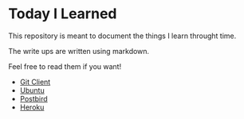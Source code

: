 # Today I Learned

This repository is meant to document the things I learn throught time.

The write ups are written using markdown.

Feel free to read them if you want!

- [Git Client](git-client.md)
- [Ubuntu](ubuntu/README.md)
- [Postbird](postbird.md)
- [Heroku](heroku/README.md)
